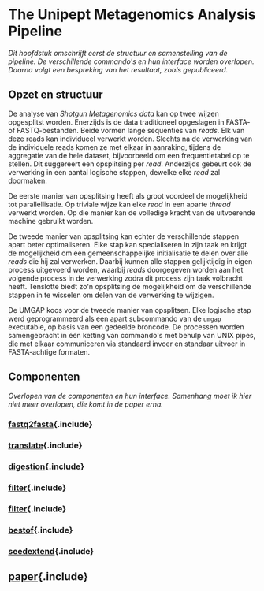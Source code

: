 # The Unipept Metagenomics Analysis Pipeline

_Dit hoofdstuk omschrijft eerst de structuur en samenstelling van
de *pipeline*. De verschillende commando's en hun interface worden
overlopen. Daarna volgt een bespreking van het resultaat, zoals
gepubliceerd._

## Opzet en structuur

De analyse van *Shotgun Metagenomics data* kan op twee wijzen
opgesplitst worden. Enerzijds is de data traditioneel opgeslagen in
FASTA- of FASTQ-bestanden. Beide vormen lange sequenties van *reads*.
Elk van deze reads kan individueel verwerkt worden. Slechts na de
verwerking van de individuele reads komen ze met elkaar in aanraking,
tijdens de aggregatie van de hele dataset, bijvoorbeeld om een
frequentietabel op te stellen. Dit suggereert een opsplitsing per
*read*. Anderzijds gebeurt ook de verwerking in een aantal logische
stappen, dewelke elke *read* zal doormaken.

De eerste manier van opsplitsing heeft als groot voordeel de
mogelijkheid tot parallellisatie. Op triviale wijze kan elke *read* in
een aparte *thread* verwerkt worden. Op die manier kan de volledige
kracht van de uitvoerende machine gebruikt worden.

De tweede manier van opsplitsing kan echter de verschillende stappen
apart beter optimaliseren. Elke stap kan specialiseren in zijn taak
en krijgt de mogelijkheid om een gemeenschappelijke initialisatie te
delen over alle *reads* die hij zal verwerken. Daarbij kunnen alle
stappen gelijktijdig in eigen process uitgevoerd worden, waarbij *reads*
doorgegeven worden aan het volgende process in de verwerking zodra dit
process zijn taak volbracht heeft. Tenslotte biedt zo'n opsplitsing de
mogelijkheid om de verschillende stappen in te wisselen om delen van de
verwerking te wijzigen.

De UMGAP koos voor de tweede manier van opsplitsen. Elke logische stap
werd geprogrammeerd als een apart subcommando van de `umgap` executable,
op basis van een gedeelde broncode. De processen worden samengebracht
in één ketting van commando's met behulp van UNIX pipes, die met elkaar
communiceren via standaard invoer en standaar uitvoer in FASTA-achtige
formaten.

## Componenten

_Overlopen van de componenten en hun interface. Samenhang moet ik hier
niet meer overlopen, die komt in de paper erna._

### [fastq2fasta](components/fastq2fasta.md){.include}

### [translate](components/translate.md){.include}

### [digestion](components/digestion.md){.include}

### [filter](components/filter.md){.include}

### [filter](components/pept2lca.md){.include}

### [bestof](components/bestof.md){.include}

### [seedextend](components/seedextend.md){.include}

## [paper](paper.md){.include}
